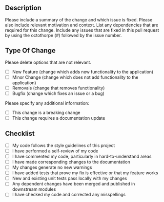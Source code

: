 ## Description

Please include a summary of the change and which issue is fixed. Please also include relevant motivation and context.
List any dependencies that are required for this change.
Include any issues that are fixed in this pull request by using the octothorpe (#) followed by the issue number.

## Type Of Change

Please delete options that are not relevant.

- [ ] New Feature (change which adds new functionality to the application)
- [ ] Minor Change (change which does not add functionality to the application)
- [ ] Removals (change that removes functionality)
- [ ] Bugfix (change which fixes an issue or a bug)

Please specify any additional information:
- [ ] This change is a breaking change
- [ ] This change requires a documentation update

## Checklist

- [ ] My code follows the style guidelines of this project
- [ ] I have performed a self-review of my code
- [ ] I have commented my code, particularly in hard-to-understand areas
- [ ] I have made corresponding changes to the documentation
- [ ] My changes generate no new warnings
- [ ] I have added tests that prove my fix is effective or that my feature works
- [ ] New and existing unit tests pass locally with my changes
- [ ] Any dependent changes have been merged and published in downstream modules
- [ ] I have checked my code and corrected any misspellings

